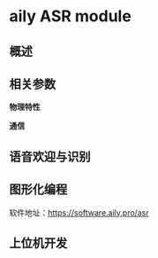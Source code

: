 # aily ASR module  
## 概述


## 相关参数

**物理特性**

**通信**

## 语音欢迎与识别  


## 图形化编程
软件地址：https://software.aily.pro/asr


## 上位机开发  


